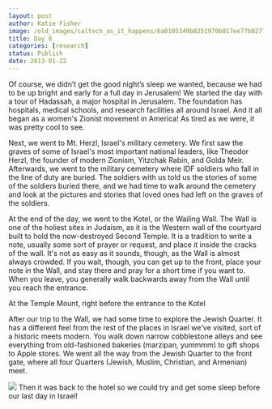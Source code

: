 ```yaml
---
layout: post
author: Katie Fisher
image: /old_images/caltech_as_it_happens/6a0105349b8251970b017ee77b0277970d.jpg
title: Day 8
categories: [research]
status: Publish
date: 2013-01-22
---
```



Of course, we didn’t get the good night’s sleep we wanted,
because we had to be up bright and early for a full day in Jerusalem! We started the day with a tour of Hadassah, a
major hospital in Jerusalem. The foundation has hospitals, medical schools, and research facilities all around Israel. And it all began as a women's Zionist movement in America! As tired as we were, it was pretty cool to see.

Next, we went to Mt. Herzl, Israel's military cemetery. We first saw the graves of some of Israel's most important national leaders, like Theodor Herzl, the founder of modern Zionism, Yitzchak Rabin, and Golda Meir. Afterwards, we went to the military cemetery where IDF soldiers who fall in the line of duty are buried. The soldiers with us told us the stories of some of the soldiers buried there, and we had time to walk around the cemetery and look at the pictures and stories that loved ones had left on the graves of the soldiers.

At the end of the day, we went to the Kotel, or the Wailing Wall. The Wall is one of the holiest sites in Judaism, as it is the Western wall of the courtyard built to hold the now-destroyed Second Temple. It is a tradition to write a note, usually some sort of prayer or request, and place it inside the cracks of the wall. It's not as easy as it sounds, though, as the Wall is almost always crowded. If you wait, though, you can get up to the front, place your note in the Wall, and stay there and pray for a short time if you want to. When you leave, you generally walk backwards away from the Wall until you reach the entrance.

At the Temple Mount, right before the entrance to the Kotel

After our trip to the Wall, we had some time to explore the Jewish Quarter. It has a different feel from the rest of the places in Israel we've visited, sort of a historic meets modern. You walk down narrow cobblestone alleys and see everything from old-fashioned bakeries (marzipan, yummmm) to gift shops to Apple stores. We went all the way from the Jewish Quarter to the front gate, where all four Quarters (Jewish, Muslim, Christian, and Armenian) meet.


![](/old_images/caltech_as_it_happens/6a0105349b8251970b017c35d79d74970b.jpg)
Then it was back to the hotel so we could try and get some sleep before our last day in Israel!

